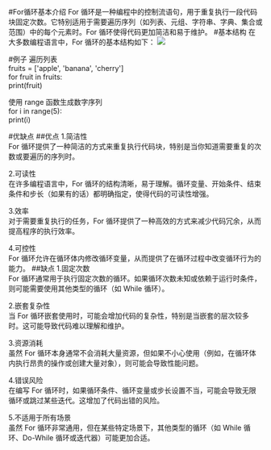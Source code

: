 #For循环基本介绍
For 循环是一种编程中的控制流语句，用于重复执行一段代码块固定次数。它特别适用于需要遍历序列（如列表、元组、字符串、字典、集合或范围）中的每个元素时。For 循环使得代码更加简洁和易于维护。
#基本结构
在大多数编程语言中，For 循环的基本结构如下：
![](基本结构.png)

#例子
 遍历列表  
fruits = ['apple', 'banana', 'cherry']  
for fruit in fruits:  
    print(fruit)  
  
使用 range 函数生成数字序列  
for i in range(5):  
    print(i)


#优缺点
##优点
1.简洁性  
For 循环提供了一种简洁的方式来重复执行代码块，特别是当你知道需要重复的次数或要遍历的序列时。

2.可读性  
在许多编程语言中，For 循环的结构清晰，易于理解。循环变量、开始条件、结束条件和步长（如果有的话）都明确指定，使得代码的可读性增强。

3.效率  
对于需要重复执行的任务，For 循环提供了一种高效的方式来减少代码冗余，从而提高程序的执行效率。

4.可控性  
For 循环允许在循环体内修改循环变量，从而提供了在循环过程中改变循环行为的能力。
##缺点
1.固定次数   
For 循环通常用于执行固定次数的循环。如果循环次数未知或依赖于运行时条件，则可能需要使用其他类型的循环（如 While 循环）。

2.嵌套复杂性   
当 For 循环嵌套使用时，可能会增加代码的复杂性，特别是当嵌套的层次较多时。这可能导致代码难以理解和维护。

3.资源消耗  
虽然 For 循环本身通常不会消耗大量资源，但如果不小心使用（例如，在循环体内执行昂贵的操作或创建大量对象），则可能会导致性能问题。

4.错误风险  
在编写 For 循环时，如果循环条件、循环变量或步长设置不当，可能会导致无限循环或跳过某些迭代。这增加了代码出错的风险。

5.不适用于所有场景  
虽然 For 循环非常通用，但在某些特定场景下，其他类型的循环（如 While 循环、Do-While 循环或迭代器）可能更加合适。